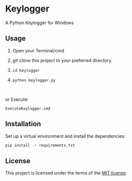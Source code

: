 # Keylogger
A Python Keylogger for Windows

## Usage

1. Open your Terminal/cmd

2. git clone this project to your preferred directory.

3. `cd Keylogger`

4. `python keylogger.py`

<br/>

or Execute:
```
ExecuteKeylogger.cmd
```
## Installation
Set up a virtual environment and install the dependencies:
```sh
pip install -r requirements.txt
```

## License
This project is licensed under the terms of the [MIT license](https://github.com/yogesh7132/Keylogger/blob/master/LICENSE).
